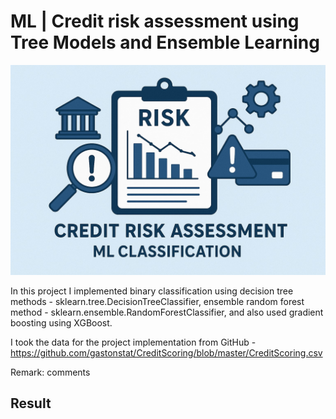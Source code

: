 # ML | Credit risk assessment using Tree Models and Ensemble Learning

<p align="center">
  <img src="image_to_report\main_pic.jpg" width="600">
</p>

In this project I implemented binary classification using decision tree methods - sklearn.tree.DecisionTreeClassifier, ensemble random forest method - sklearn.ensemble.RandomForestClassifier, and also used gradient boosting using XGBoost.

I took the data for the project implementation from GitHub - https://github.com/gastonstat/CreditScoring/blob/master/CreditScoring.csv

Remark: comments



## Result
